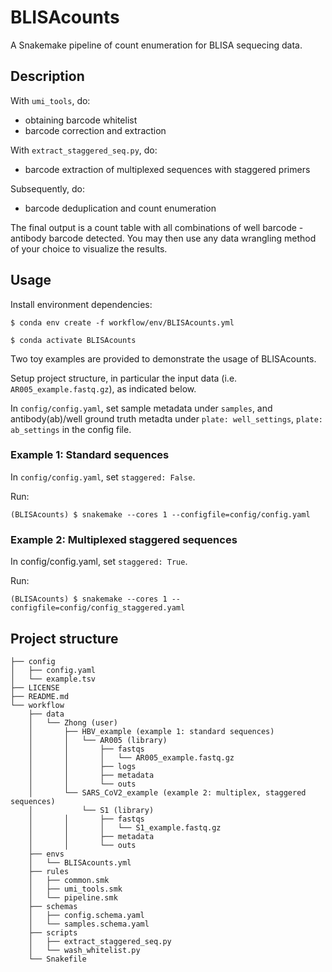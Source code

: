 # BLISAcounts

A Snakemake pipeline of count enumeration for BLISA sequecing data.

## Description

With `umi_tools`, do:
- obtaining barcode whitelist
- barcode correction and extraction

With `extract_staggered_seq.py`, do:
- barcode extraction of multiplexed sequences with staggered primers

Subsequently, do:
- barcode deduplication and count enumeration

The final output is a count table with all combinations of well barcode - antibody barcode detected.
You may then use any data wrangling method of your choice to visualize the results.

## Usage

Install environment dependencies:
```
$ conda env create -f workflow/env/BLISAcounts.yml
```

```
$ conda activate BLISAcounts
```

Two toy examples are provided to demonstrate the usage of BLISAcounts.

Setup project structure, in particular the input data (i.e. `AR005_example.fastq.gz`), as indicated below.

In `config/config.yaml`, set sample metadata under `samples`, and antibody(ab)/well 
ground truth metadta under `plate: well_settings`, `plate: ab_settings` in the config file.

### Example 1: Standard sequences

In `config/config.yaml`, set `staggered: False`.

Run:
```
(BLISAcounts) $ snakemake --cores 1 --configfile=config/config.yaml
```

### Example 2: Multiplexed staggered sequences

In config/config.yaml, set `staggered: True`.

Run:
```
(BLISAcounts) $ snakemake --cores 1 --configfile=config/config_staggered.yaml
```

## Project structure

```
├── config
│   ├── config.yaml
│   └── example.tsv
├── LICENSE
├── README.md
└── workflow
    ├── data
    │   └── Zhong (user)
    │       ├── HBV_example (example 1: standard sequences)
    │       │   └── AR005 (library)
    │       │       ├── fastqs
    │       │       │   └── AR005_example.fastq.gz
    │       │       ├── logs
    │       │       ├── metadata
    │       │       └── outs
    │       └── SARS_CoV2_example (example 2: multiplex, staggered sequences)
    │           └── S1 (library)
    │       │       ├── fastqs
    │       │       │   └── S1_example.fastq.gz
    │       │       ├── metadata
    │       │       └── outs
    ├── envs
    │   └── BLISAcounts.yml
    ├── rules
    │   ├── common.smk
    │   ├── umi_tools.smk
    │   └── pipeline.smk
    ├── schemas
    │   ├── config.schema.yaml
    │   └── samples.schema.yaml
    ├── scripts
    │   ├── extract_staggered_seq.py
    │   └── wash_whitelist.py
    └── Snakefile
```
